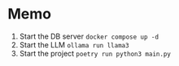 # Memo

1. Start the DB server `docker compose up -d`
2. Start the LLM `ollama run llama3`
3. Start the project `poetry run python3 main.py`


